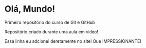 # Olá, Mundo!
 Primeiro repositório do curso de Git e GitHub

Repositório criado durante uma aula em video!

Essa linha eu adcionei deretamente no site! Que IMPRESSIONANTE!
